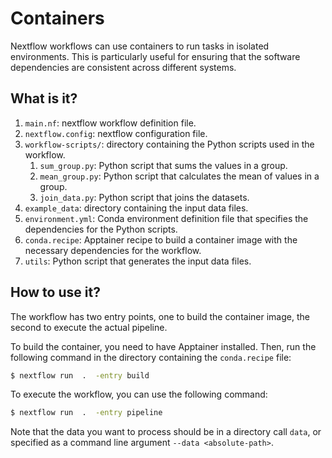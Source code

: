 # Containers

Nextflow workflows can use containers to run tasks in isolated environments.
This is particularly useful for ensuring that the software dependencies are
consistent across different systems.


## What is it?

1. `main.nf`: nextflow workflow definition file.
1. `nextflow.config`: nextflow configuration file.
1. `workflow-scripts/`: directory containing the Python scripts used
   in the workflow.
    1. `sum_group.py`: Python script that sums the values in a group.
    1. `mean_group.py`: Python script that calculates the mean of values in a group.
    1. `join_data.py`: Python script that joins the datasets.
1. `example_data`: directory containing the input data files.
1. `environment.yml`: Conda environment definition file that specifies the
   dependencies for the Python scripts.
1. `conda.recipe`: Apptainer recipe to build a container image with the
   necessary dependencies for the workflow.
1. `utils`: Python script that generates the input data files.


## How to use it?

The workflow has two entry points, one to build the container image, the second
to execute the actual pipeline.

To build the container, you need to have Apptainer installed. Then, run the
following command in the directory containing the `conda.recipe` file:

```bash
$ nextflow run  .  -entry build
```

To execute the workflow, you can use the following command:

```bash
$ nextflow run  .  -entry pipeline
```

Note that the data you want to process should be in a directory call `data`, or
specified as a command line argument `--data <absolute-path>`.
